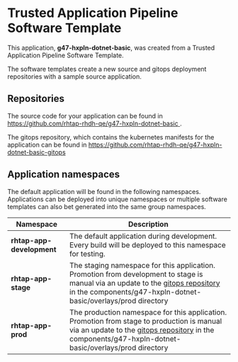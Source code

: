 # Trusted Application Pipeline Software Template

This application, **g47-hxpln-dotnet-basic**, was created from a Trusted Application Pipeline Software Template.

The software templates create a new source and gitops deployment repositories with a sample source application. 

## Repositories

The source code for your application can be found in [https://github.com/rhtap-rhdh-qe/g47-hxpln-dotnet-basic ](https://github.com/rhtap-rhdh-qe/g47-hxpln-dotnet-basic ).
 
The gitops repository, which contains the kubernetes manifests for the application can be found in 
[https://github.com/rhtap-rhdh-qe/g47-hxpln-dotnet-basic-gitops ](https://github.com/rhtap-rhdh-qe/g47-hxpln-dotnet-basic-gitops ) 

## Application namespaces 

The default application will be found in the following namespaces. Applications can be deployed into unique namespaces or multiple software templates can also bet generated into the same group namespaces.  

|  Namespace   |  Description   |  
| -------- | -------- |   
| **rhtap-app-development** | The default application during development. Every build will be deployed to this namespace for testing. | 
| **rhtap-app-stage** | The staging namespace for this application. Promotion from development to stage is manual via an update to the [gitops repository](https://github.com/rhtap-rhdh-qe/g47-hxpln-dotnet-basic-gitops ) in the components/g47-hxpln-dotnet-basic/overlays/prod directory |  
| **rhtap-app-prod** | The production namespace for this application. Promotion from stage to production is manual via an update to the [gitops repository](https://github.com/rhtap-rhdh-qe/g47-hxpln-dotnet-basic-gitops ) in the components/g47-hxpln-dotnet-basic/overlays/prod directory | 